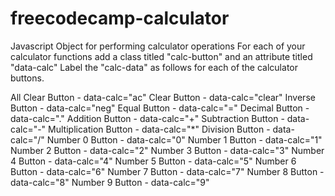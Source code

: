 # freecodecamp-calculator
Javascript Object for performing calculator operations
For each of your calculator functions add a class titled "calc-button" and an attribute titled "data-calc"
Label the "calc-data" as follows for each of the calculator buttons.

All Clear Button - data-calc="ac"
Clear Button - data-calc="clear"
Inverse Button - data-calc="neg"
Equal Button - data-calc="="
Decimal Button - data-calc="."
Addition Button - data-calc="+"
Subtraction Button - data-calc="-"
Multiplication Button - data-calc="*"
Division Button - data-calc="/"
Number 0 Button - data-calc="0"
Number 1 Button - data-calc="1"
Number 2 Button - data-calc="2"
Number 3 Button - data-calc="3"
Number 4 Button - data-calc="4"
Number 5 Button - data-calc="5"
Number 6 Button - data-calc="6"
Number 7 Button - data-calc="7"
Number 8 Button - data-calc="8"
Number 9 Button - data-calc="9"
